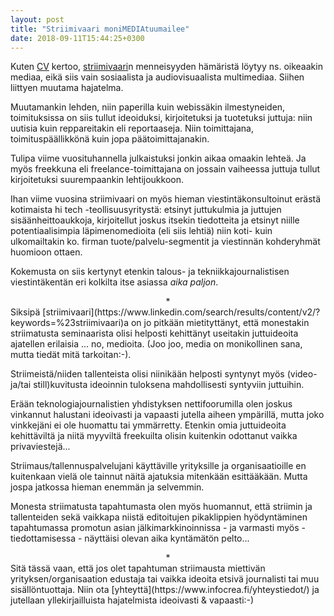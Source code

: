 ```yaml
---
layout: post
title: "Striimivaari moniMEDIAtuumailee"
date: 2018-09-11T15:44:25+0300
---
```


Kuten [CV](https://www.infocrea.fi/cv/) kertoo, [striimivaari](https://twitter.com/search?f=tweets&vertical=default&q=%23striimivaari&src=typd)n menneisyyden hämäristä löytyy ns. oikeaakin mediaa, eikä siis vain sosiaalista ja audiovisuaalista multimediaa. Siihen liittyen muutama hajatelma.<!--more-->

Muutamankin lehden, niin paperilla kuin webissäkin ilmestyneiden, toimituksissa on siis tullut ideoiduksi, kirjoitetuksi ja tuotetuksi juttuja: niin uutisia kuin reppareitakin eli reportaaseja. Niin toimittajana, toimituspäällikkönä kuin jopa päätoimittajanakin.

Tulipa viime vuosituhannella julkaistuksi jonkin aikaa omaakin lehteä. Ja myös freekkuna eli freelance-toimittajana on jossain vaiheessa juttuja tullut kirjoitetuksi suurempaankin lehtijoukkoon.

Ihan viime vuosina striimivaari on myös hieman viestintäkonsultoinut erästä kotimaista hi tech -teollisuusyritystä: etsinyt juttukulmia ja juttujen sisäänheittoaukkoja, kirjoitellut joskus itsekin tiedotteita ja etsinyt niille potentiaalisimpia läpimenomedioita (eli siis lehtiä) niin koti- kuin ulkomailtakin ko. firman tuote/palvelu-segmentit ja viestinnän kohderyhmät huomioon ottaen.

Kokemusta on siis kertynyt etenkin talous- ja tekniikkajournalistisen viestintäkentän eri kolkilta itse asiassa *aika paljon*.
<center>
*
</center>
Siksipä [striimivaari](https://www.linkedin.com/search/results/content/v2/?keywords=%23striimivaari)a on jo pitkään mietityttänyt, että monestakin striimatusta seminaarista olisi helposti kehittänyt useitakin juttuideoita ajatellen erilaisia ... no, medioita. (Joo joo, media on monikollinen sana, mutta tiedät mitä tarkoitan:-).

Striimeistä/niiden tallenteista olisi niinikään helposti syntynyt myös (video- ja/tai still)kuvitusta ideoinnin tuloksena mahdollisesti syntyviin juttuihin. 

Erään teknologiajournalistien yhdistyksen nettifoorumilla olen joskus vinkannut halustani ideoivasti ja vapaasti jutella aiheen ympärillä, mutta joko vinkkejäni ei ole huomattu tai ymmärretty. Etenkin omia juttuideoita kehittäviltä ja niitä myyviltä freekuilta olisin kuitenkin odottanut vaikka privaviestejä...

Striimaus/tallennuspalvelujani käyttäville yrityksille ja organisaatioille en kuitenkaan vielä ole tainnut näitä ajatuksia mitenkään esittääkään. Mutta jospa jatkossa hieman enemmän ja selvemmin.

Monesta striimatusta tapahtumasta olen myös huomannut, että striimin ja tallenteiden sekä vaikkapa niistä editoitujen pikaklippien hyödyntäminen tapahtumassa promotun asian jälkimarkkinoinnissa - ja varmasti myös -tiedottamisessa - näyttäisi olevan aika kyntämätön pelto...
<center>
*
</center>
Sitä tässä vaan, että jos olet tapahtuman striimausta miettivän yrityksen/organisaation edustaja tai vaikka ideoita etsivä journalisti tai muu sisällöntuottaja. Niin ota [yhteyttä](https://www.infocrea.fi/yhteystiedot/) ja jutellaan yllekirjailluista hajatelmista ideoivasti & vapaasti:-) 